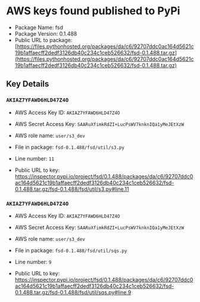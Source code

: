 # AWS keys found published to PyPi

* Package Name: fsd
* Package Version: 0.1.488
* Public URL to package: [https://files.pythonhosted.org/packages/da/c6/92707ddc0ac164d5621c19b1affaecff2dedf3126db40c234c1ceb526632/fsd-0.1.488.tar.gz](https://files.pythonhosted.org/packages/da/c6/92707ddc0ac164d5621c19b1affaecff2dedf3126db40c234c1ceb526632/fsd-0.1.488.tar.gz)

## Key Details

### `AKIAZ7YFAWD6HLD47Z4O`

* AWS Access Key ID: `AKIAZ7YFAWD6HLD47Z4O`
* AWS Secret Access Key: `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` 
* AWS role name: `user/s3_dev`
* File in package: `fsd-0.1.488/fsd/util/s3.py`
* Line number: `11`

* Public URL to key: https://inspector.pypi.io/project/fsd/0.1.488/packages/da/c6/92707ddc0ac164d5621c19b1affaecff2dedf3126db40c234c1ceb526632/fsd-0.1.488.tar.gz/fsd-0.1.488/fsd/util/s3.py#line.11



### `AKIAZ7YFAWD6HLD47Z4O`

* AWS Access Key ID: `AKIAZ7YFAWD6HLD47Z4O`
* AWS Secret Access Key: `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` 
* AWS role name: `user/s3_dev`
* File in package: `fsd-0.1.488/fsd/util/sqs.py`
* Line number: `9`

* Public URL to key: https://inspector.pypi.io/project/fsd/0.1.488/packages/da/c6/92707ddc0ac164d5621c19b1affaecff2dedf3126db40c234c1ceb526632/fsd-0.1.488.tar.gz/fsd-0.1.488/fsd/util/sqs.py#line.9


